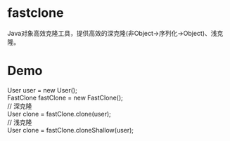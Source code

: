 # fastclone<br>
Java对象高效克隆工具，提供高效的深克隆(非Object->序列化->Object)、浅克隆。<br>
# Demo
User user = new User();<br>
FastClone fastClone = new FastClone();<br>
// 深克隆<br>
User clone = fastClone.clone(user);<br>
// 浅克隆<br>
User clone = fastClone.cloneShallow(user);<br>
